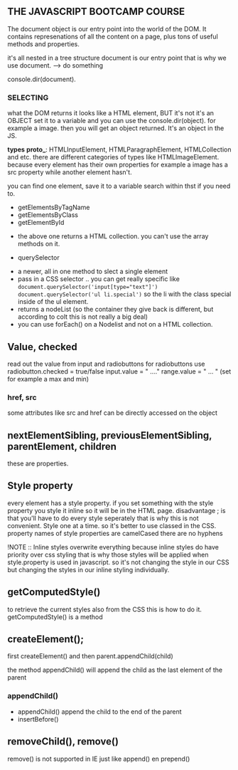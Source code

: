 ## THE JAVASCRIPT BOOTCAMP COURSE

The document object is our entry point into the world of the DOM. It contains represenations of all the content on a page, plus tons of useful methods and properties.

it's all nested in a tree structure
document is our entry point that is why we use document. --> do something

console.dir(document).

### SELECTING

what the DOM returns it looks like a HTML element, BUT it's not it's an OBJECT
set it to a variable and you can use the console.dir(object).
for example a image. then you will get an object returned. It's an object in the JS.

**types**
**proto\_**: HTMLInputElement, HTMLParagraphElement, HTMLCollection and etc.
there are different categories of types like HTMLImageElement. because every element has their own properties for example a image has a src property while another element hasn't.

you can find one element, save it to a variable search within thst if you need to.

- getElementsByTagName
- getElementsByClass
- getElementById

* the above one returns a HTML collection. you can't use the array methods on it.

- querySelector

* a newer, all in one method to slect a single element
* pass in a CSS selector .. you can get really specific like
  `document.querySelector('input[type="text"]')`
  `document.querySelector('ul li.special')` so the li with the class special inside of the ul element.
* returns a nodeList (so the container they give back is different, but according to colt this is not really a big deal)
* you can use forEach() on a Nodelist and not on a HTML collection.

## Value, checked

read out the value from input and radiobuttons
for radiobuttons use radiobutton.checked = true/false
input.value = " ...."
range.value = " ... " (set for example a max and min)

### href, src

some attributes like src and href can be directly accessed on the object

## nextElementSibling, previousElementSibling, parentElement, children

these are properties.

## Style property

every element has a style property.
if you set something with the style property you style it inline so it will be in the HTML page.
disadvantage ; is that you'll have to do every style seperately that is why this is not convenient. Style one at a time. so it's better to use classed in the CSS.
property names of style properties are camelCased there are no hyphens

!NOTE :: Inline styles overwrite everything
because inline styles do have priority over css styling that is why those styles will be applied when style.property is used in javascript. so it's not changing the style in our CSS but changing the styles in our inline styling individually.

## getComputedStyle()

to retrieve the current styles also from the CSS this is how to do it.
getComputedStyle() is a method

## createElement();

first createElement() and then parent.appendChild(child)

the method appendChild() will append the child as the last element of the parent

### appendChild() 

* appendChild() append the child to the end of the parent
* insertBefore()

## removeChild(), remove()

remove() is not supported in IE just like append() en prepend()

